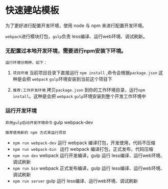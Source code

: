 # 快速建站模板

为了更好进行配置开发环境，使用 node 与 npm 来进行配置开发环境。

`webpack`进行模块打包，`gulp`负责 less编译、运行web环境、调试刷新。

### 无配置过本地开发环境，需要进行npm安装下环境。

`运行环境分两种，如下：`

1. `项目环境` 当前项目目录下直接运行 `npm install` ,命令会根据`package.json` 这种是会把 `webpack` `gulp`环境安装到当前这个项目下

2. `推荐:工作开发环境` 拷贝`package.json` 到你的工作环境目录，运行`npm install`。这种是会把 `webpack` `gulp`环境安装到整个开发工作环境中

### 运行开发环境

`弃用gulp启动开发环境命令` gulp webpack-dev

`推荐使用新的 npm 方式来运行项目`

- `npm run webpack-dev`  运行 webpack 编译打包，开发使用，代码不压缩
- `npm run webpack-bin ` 运行 webpack 编译打包，正式发布，代码压缩
- `npm run dev`   webpack 运行开发编译，gulp 运行 less编译、运行web环境、调试刷新
- `npm run bin`   webpack 正式发布编译，gulp 运行 less编译、运行web环境、调试刷新
- `npm run server` gulp 运行 less编译、运行web环境、调试刷新
